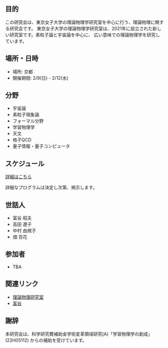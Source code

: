 ## 目的
この研究会は、東京女子大学の理論物理学研究室を中心に行う、理論物理に関する研究会です。
東京女子大学の理論物理学研究室は、2021年に設立された新しい研究室です。素粒子論と宇宙論を中心に、
広い意味での理論物理学を研究しています。

## 場所・日時

- 場所: 京都
- 開催期間: 2/9(日) - 2/12(水)

## 分野

- 宇宙論
- 素粒子現象論
- フォーマル分野
- 学習物理学
- 天文
- 格子QCD
- 量子情報・量子コンピュータ


## スケジュール

<!--
|                      | 2/9(日) | 2/10(月)  |2/11(火) | 2/12(水) |
| -------------------- | --------- | ---------- | --------- | --------- |
| 午前   (10:00-12:00) | 移動      | 講演       | 講演      | 移動      |
| 午後1 (14:00-15:00)  | 移動      | 自由討論 | 講演      | 移動      |
| 午後2(16:00-18:00)   | 講演      | 自由討論 | 講演      |           |
| 午後3(18:00-21:00)   | 講演      | 懇親会     | 講演      |           |
-->

[詳細はこちら](https://docs.google.com/spreadsheets/d/1kBZYKw_bWtVQqdN9pmTMhHJfazAP14g4W65m74ikgzA/edit?usp=sharing)

詳細なプログラムは決定し次第、掲示します。

## 世話人
- 富谷 昭夫
- 高田 遼子
- 中村 由規子
- 畑 百花

## 参加者
- TBA
  
## 関連リンク

- [理論物理研究室](https://sites.google.com/lab.twcu.ac.jp/phys-ja/home)
- [富谷](https://www2.yukawa.kyoto-u.ac.jp/~akio.tomiya/)

## 謝辞
本研究会は、科学研究費補助金学術変革領域研究(A)「学習物理学の創成」(22H05112) からの補助を受けています。
